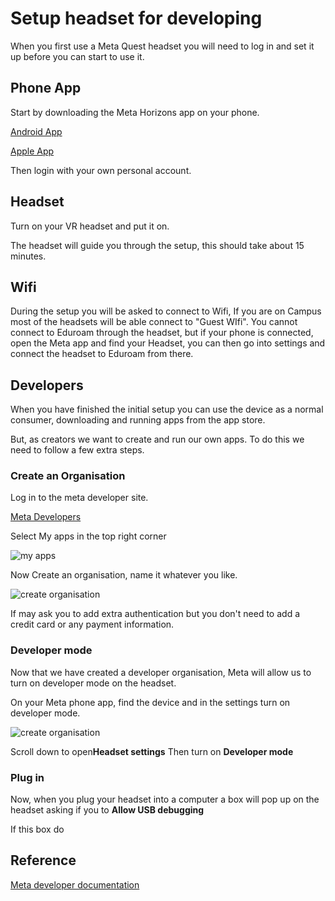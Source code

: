 # Setup headset for developing

When you first use a Meta Quest headset you will need to log in and set it up before you can start to use it.

## Phone App

Start by downloading the Meta Horizons app on your phone.

[Android App](https://apps.apple.com/us/app/meta-horizon/id1366478176)

[Apple App](https://play.google.com/store/apps/details?id=com.oculus.twilight&hl=en_GB)

Then login with your own personal account. 

## Headset

Turn on your VR headset and put it on.

The headset will guide you through the setup, this should take about 15 minutes.

## Wifi

During the setup you will be asked to connect to Wifi, If you are on Campus most of the headsets will be able connect to "Guest WIfi". You cannot connect to Eduroam through the headset, but if your phone is connected, open the Meta app and find your Headset, you can then go into settings and connect the headset to Eduroam from there.

## Developers

When you have finished the initial setup you can use the device as a normal consumer, downloading and running apps from the app store.

But, as creators we want to create and run our own apps. To do this we need to follow a few extra steps.

### Create an Organisation

Log in to the meta developer site.

[Meta Developers](https://developers.meta.com/horizon)

Select My apps in the top right corner

![my apps](https://uwetom.github.io/media-production-worksheets/wk18b-setup-headset/images/my_apps.jpg)

Now Create an organisation, name it whatever you like.

![create organisation](https://uwetom.github.io/media-production-worksheets/wk18b-setup-headset/images/createorganisation.jpg)

If may ask you to add extra authentication but you don't need to add a credit card or any payment information.

### Developer mode

Now that we have created a developer organisation,  Meta will allow us to turn on developer mode on the headset.

On your Meta phone app, find the device and in the settings turn on developer mode.

![create organisation](https://uwetom.github.io/media-production-worksheets/wk18b-setup-headset/images/phone_1.png)

Scroll down to open**Headset settings**
Then turn on **Developer mode**

### Plug in

Now, when you plug your headset into a computer a box will pop up on the headset asking if you to **Allow USB debugging**

If this box do

## Reference

[Meta developer documentation](https://developers.meta.com/horizon/documentation/unity/unity-env-device-setup/)
<!--stackedit_data:
eyJoaXN0b3J5IjpbMTI4MTQ0OTU5MiwtMTgxOTUzNzY0MCwtMj
U1MDU2MDM1XX0=
-->
